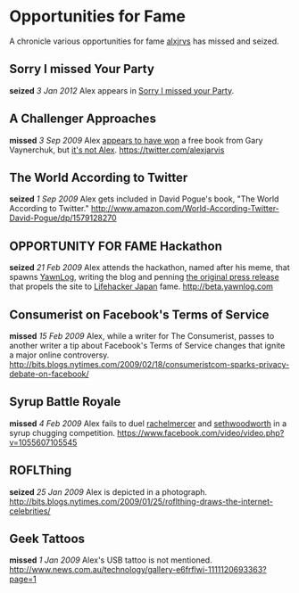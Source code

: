 # Opportunities for Fame #
A chronicle various opportunities for fame [alxjrvs](https://github.com/alxjrvs/) has missed and seized.

## Sorry I missed Your Party ##
**seized** 
*3 Jan 2012*
Alex appears in [Sorry I missed your Party](http://www.sorryimissedyourparty.com/2012/01/facebook-vs-flick.html "Sorry"). 


## A Challenger Approaches ##
**missed**
*3 Sep 2009*
Alex [appears to have won](https://twitter.com/#!/garyvee/status/3749213559) a free book from Gary Vaynerchuk, but [it's not Alex](https://twitter.com/alexjarvis/status/3749360052).
https://twitter.com/alexjarvis

## The World According to Twitter ## 
**seized**
*1 Sep 2009* 
Alex gets included in David Pogue's book, "The World According to Twitter." 
http://www.amazon.com/World-According-Twitter-David-Pogue/dp/1579128270

## OPPORTUNITY FOR FAME Hackathon ##
**seized**
*21 Feb 2009*
Alex attends the hackathon, named after his meme, that spawns [YawnLog](http://beta.yawnlog.com), writing the blog and penning [the original press release](http://blog.yawnlog.com/?p=4) that propels the site to [Lifehacker Japan](http://www.lifehacker.jp/2011/12/111216yawnlog.html) fame.
http://beta.yawnlog.com

## Consumerist on Facebook's Terms of Service ##
**missed**
*15 Feb 2009*
Alex, while a writer for The Consumerist, passes to another writer a tip about Facebook's Terms of Service changes that ignite a major online controversy.
http://bits.blogs.nytimes.com/2009/02/18/consumeristcom-sparks-privacy-debate-on-facebook/

## Syrup Battle Royale ##
**missed**
*4 Feb 2009*
Alex fails to duel [rachelmercer](https://github.com/rachelmercer) and [sethwoodworth](https://github.com/sethwoodworth) in a syrup chugging competition.
https://www.facebook.com/video/video.php?v=1055607105545

## ROFLThing ##
**seized**
*25 Jan 2009*
Alex is depicted in a photograph.
http://bits.blogs.nytimes.com/2009/01/25/roflthing-draws-the-internet-celebrities/

## Geek Tattoos ##
**missed**
*1 Jan 2009*
Alex's USB tattoo is not mentioned.
http://www.news.com.au/technology/gallery-e6frflwi-1111120693363?page=1

